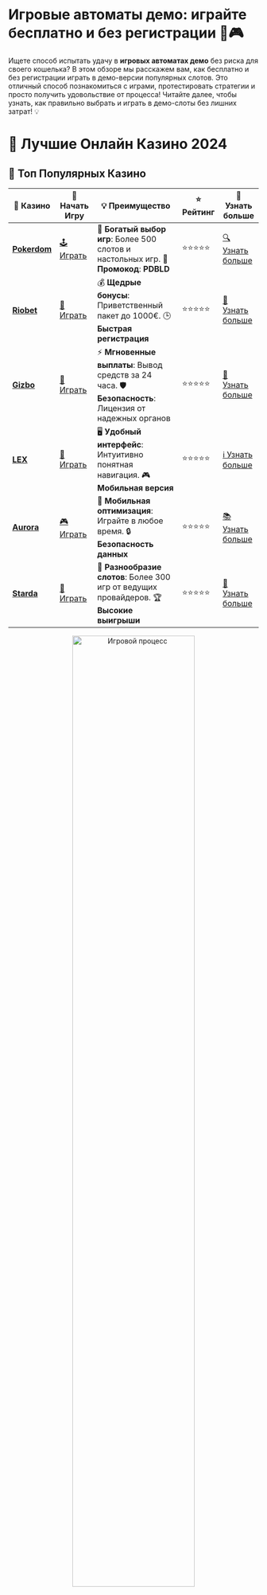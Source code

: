 # **Игровые автоматы демо: играйте бесплатно и без регистрации 🎰🎮**

Ищете способ испытать удачу в **игровых автоматах демо** без риска для своего кошелька? В этом обзоре мы расскажем вам, как бесплатно и без регистрации играть в демо-версии популярных слотов. Это отличный способ познакомиться с играми, протестировать стратегии и просто получить удовольствие от процесса! Читайте далее, чтобы узнать, как правильно выбрать и играть в демо-слоты без лишних затрат! 💡

# 🎰 Лучшие Онлайн Казино 2024

## 🌟 Топ Популярных Казино

| 🎲 **Казино** | 🔗 **Начать Игру** | 💡 **Преимущество** | ⭐ **Рейтинг** | 🔗 **Узнать больше** |
|--------------|---------------------|---------------------|----------------|----------------------|
| [**Pokerdom**](https://brandplay.link/4k77v2yx) | [🕹️ Играть](https://brandplay.link/4k77v2yx) | 🎉 **Богатый выбор игр**: Более 500 слотов и настольных игр. 🎁 **Промокод**: **PDBLD** | ⭐⭐⭐⭐⭐ | [🔍 Узнать больше](https://brandplay.link/4k77v2yx) |
| [**Riobet**](https://brandplay.link/7xBLTPyj) | [🎰 Играть](https://brandplay.link/7xBLTPyj) | 💰 **Щедрые бонусы**: Приветственный пакет до 1000€. 🕒 **Быстрая регистрация** | ⭐⭐⭐⭐⭐ | [📖 Узнать больше](https://brandplay.link/7xBLTPyj) |
| [**Gizbo**](https://brandplay.link/bprXw4YV) | [🎲 Играть](https://brandplay.link/bprXw4YV) | ⚡ **Мгновенные выплаты**: Вывод средств за 24 часа. 🛡️ **Безопасность**: Лицензия от надежных органов | ⭐⭐⭐⭐⭐ | [📝 Узнать больше](https://brandplay.link/bprXw4YV) |
| [**LEX**](https://brandplay.link/zW4hdDFV) | [🤑 Играть](https://brandplay.link/zW4hdDFV) | 🖥️ **Удобный интерфейс**: Интуитивно понятная навигация. 🎮 **Мобильная версия** | ⭐⭐⭐⭐⭐ | [ℹ️ Узнать больше](https://brandplay.link/zW4hdDFV) |
| [**Aurora**](https://10trafic-stat2.com/click/668546556bcc6313411604bd/6766/13032/subaccount) | [🎮 Играть](https://10trafic-stat2.com/click/668546556bcc6313411604bd/6766/13032/subaccount) | 📱 **Мобильная оптимизация**: Играйте в любое время. 🔒 **Безопасность данных** | ⭐⭐⭐⭐⭐ | [📚 Узнать больше](https://10trafic-stat2.com/click/668546556bcc6313411604bd/6766/13032/subaccount) |
| [**Starda**](https://brandplay.link/fB7xwRFL) | [🎯 Играть](https://brandplay.link/fB7xwRFL) | 🎰 **Разнообразие слотов**: Более 300 игр от ведущих провайдеров. 🏆 **Высокие выигрыши** | ⭐⭐⭐⭐⭐ | [🔎 Узнать больше](https://brandplay.link/fB7xwRFL) |

<div align="center">
    <img src="https://i.pinimg.com/originals/87/9e/b9/879eb9354dd0699582408b68f2e253b2.gif" alt="Игровой процесс" width="70%">
</div>

## 💎 Лучшие Бонусы и Акции

| 🎲 **Казино** | 🔗 **Начать Игру** | 💡 **Преимущество** | ⭐ **Рейтинг** | 🔗 **Узнать больше** |
|--------------|---------------------|---------------------|----------------|----------------------|
| [**Kometa**](https://brandplay.link/8ZymQJV8) | [🎰 Играть](https://brandplay.link/8ZymQJV8) | 🎁 **Эксклюзивные бонусы**: Регулярные акции и промо. 🔄 **Программы лояльности** | ⭐⭐⭐⭐☆ | [🔍 Узнать больше](https://brandplay.link/8ZymQJV8) |
| [**R7**](https://brandplay.link/bMd3Yjsw) | [🕹️ Играть](https://brandplay.link/bMd3Yjsw) | 🕒 **Круглосуточная поддержка**: Всегда на связи. 💸 **Высокие лимиты** | ⭐⭐⭐⭐☆ | [📖 Узнать больше](https://brandplay.link/bMd3Yjsw) |
| [**7K**](https://brandplay.link/BvQyFShp) | [🎲 Играть](https://brandplay.link/BvQyFShp) | 🌟 **Эксклюзивные бонусы**: Только для VIP игроков. 🎉 **Сезонные акции** | ⭐⭐⭐⭐☆ | [📝 Узнать больше](https://brandplay.link/BvQyFShp) |
| [**Kent**](https://brandplay.link/Fv2WP3js) | [🤑 Играть](https://brandplay.link/Fv2WP3js) | 📈 **Высокий RTP**: Более 98%. 💼 **Профессиональная поддержка** | ⭐⭐⭐⭐☆ | [ℹ️ Узнать больше](https://brandplay.link/Fv2WP3js) |
| [**1Xslots**](https://brandplay.link/hSB1khtr) | [🎮 Играть](https://brandplay.link/hSB1khtr) | 🎉 **Множество акций**: Еженедельные бонусы и турниры. 🛡️ **Безопасность** | ⭐⭐⭐⭐☆ | [📚 Узнать больше](https://brandplay.link/hSB1khtr) |
| [**Gama**](https://brandplay.link/j6NMKsDz) | [🎯 Играть](https://brandplay.link/j6NMKsDz) | 🔍 **Интуитивный интерфейс**: Легкость использования. 🏅 **Престижные турниры** | ⭐⭐⭐⭐☆ | [🔎 Узнать больше](https://brandplay.link/j6NMKsDz) |

<div align="center">
    <img src="https://i.pinimg.com/originals/87/9e/b9/879eb9354dd0699582408b68f2e253b2.gif" alt="Игровой процесс" width="70%">
</div>

## 🚀 Быстрые Выигрыши и Поддержка

| 🎲 **Казино** | 🔗 **Начать Игру** | 💡 **Преимущество** | ⭐ **Рейтинг** | 🔗 **Узнать больше** |
|--------------|---------------------|---------------------|----------------|----------------------|
| [**Onion**](https://brandplay.link/zBGRVpQ9) | [🎰 Играть](https://brandplay.link/zBGRVpQ9) | 🤑 **Низкие ставки**: Идеально для начинающих. 🔄 **Быстрые выводы** | ⭐⭐⭐⭐☆ | [🔍 Узнать больше](https://brandplay.link/zBGRVpQ9) |
| [**Чемпион**](https://temon-gter.cfd/go/lRq?p80412p304504pcc44t17455) | [🕹️ Играть](https://temon-gter.cfd/go/lRq?p80412p304504pcc44t17455) | 🏅 **Лояльная программа**: Награды за активность. 🎁 **Ежемесячные бонусы** | ⭐⭐⭐⭐☆ | [📖 Узнать больше](https://temon-gter.cfd/go/lRq?p80412p304504pcc44t17455) |
| [**Vavada**](https://vavadapartner.pro/?promo=ea5c9275-6854-4505-94fc-95ab18221945-linkb2) | [🎲 Играть](https://vavadapartner.pro/?promo=ea5c9275-6854-4505-94fc-95ab18221945-linkb2) | 🚀 **Быстрая регистрация**: Начните играть мгновенно. 🔐 **Безопасные транзакции** | ⭐⭐⭐⭐☆ | [📝 Узнать больше](https://vavadapartner.pro/?promo=ea5c9275-6854-4505-94fc-95ab18221945-linkb2) |
| [**Friends**](https://gofriends.kim/linkb2) | [🤑 Играть](https://gofriends.kim/linkb2) | 🤝 **Социальные игры**: Играйте с друзьями. 🌐 **Мультиплатформенность** | ⭐⭐⭐⭐☆ | [ℹ️ Узнать больше](https://gofriends.kim/linkb2) |
| [**1WIN**](https://brandplay.link/smXVpBbG) | [🎮 Играть](https://brandplay.link/smXVpBbG) | 🏆 **Спортивные ставки**: Широкий выбор видов спорта. 💵 **Высокие коэффициенты** | ⭐⭐⭐⭐☆ | [📚 Узнать больше](https://brandplay.link/smXVpBbG) |
| [**Drip**](https://drp-ircp01.com/c07e6a3db) | [🎯 Играть](https://drp-ircp01.com/c07e6a3db) | 🌐 **Инновационные игры**: Новейшие игровые технологии. 🛡️ **Высокая безопасность** | ⭐⭐⭐⭐☆ | [🔎 Узнать больше](https://drp-ircp01.com/c07e6a3db) |
| [**JoyCasino**](https://rpc30.call2me.pro/?/ru/registration?apkpop=0&partner=p24970p3291217pc98f) | [🎰 Играть](https://rpc30.call2me.pro/?/ru/registration?apkpop=0&partner=p24970p3291217pc98f) | 🎁 **Приятные бонусы**: Ежедневные акции и подарки. 🕹️ **Разнообразие игр** | ⭐⭐⭐⭐☆ | [🔍 Узнать больше](https://rpc30.call2me.pro/?/ru/registration?apkpop=0&partner=p24970p3291217pc98f) |

<div align="center">
    <img src="https://i.pinimg.com/originals/87/9e/b9/879eb9354dd0699582408b68f2e253b2.gif" alt="Игровой процесс" width="70%">
</div>
---

✨ **Выбирайте лучшее казино для себя и наслаждайтесь игрой! Удачи!** ✨
![Картинка казино](https://i.pinimg.com/originals/a9/29/6e/a9296ea1cf6a7c20a985e593451f0323.png)

## Почему стоит играть в **игровые автоматы демо**? 🎰

Многие онлайн казино предлагают **демо-игры**, и это прекрасная возможность для новичков и опытных игроков! Но что же делает их такими привлекательными?

### 1. **Отсутствие риска** 💸

Главное преимущество **игровых автоматов демо** — это отсутствие риска. Вы можете играть в слоты без реальных ставок, не тратя деньги, и наслаждаться процессом без переживаний о потерях. Это идеальный способ попробовать новые игры и понять, как они работают, прежде чем ставить реальные деньги.

### 2. **Тренировка и эксперименты** 🧠

Демо-версии — это отличный инструмент для тренировок. Вы можете тестировать различные стратегии ставок, изучать особенности бонусных игр, а также просто ознакомиться с игрой, прежде чем делать реальные ставки. Это поможет вам уверенно чувствовать себя, когда решите играть на деньги.

### 3. **Развлечение без обязательств** 🎉

Играть в демо-режиме можно без регистрации, без депозита и без обязательств. Это просто развлечение! Вы можете провести время за игровыми автоматами, не беспокоясь о финансовых вопросах. 

### 4. **Попробуйте новые игры без риска** 🔄

Онлайн казино постоянно обновляют свои игры. Демо-режим позволяет вам безболезненно тестировать новые слоты, проверять, нравится ли вам игра, прежде чем инвестировать в неё реальные деньги.

## Как играть в **игровые автоматы демо**? 🎮

Чтобы начать играть в **игровые автоматы демо** бесплатно, вам не нужно ничего сложного. Вот несколько простых шагов:

### 1. **Выберите казино с демо-играми** 🎰

Многие казино предлагают игры в демо-режиме без регистрации. Чтобы начать, найдите подходящее казино, которое предоставляет такие возможности. Убедитесь, что платформа лицензирована и предлагает широкий выбор слотов.

### 2. **Выберите слот и запустите демо-режим** 🎮

После регистрации (если это необходимо) или на главной странице казино найдите интересующий вас слот. Большинство казино позволяет просто выбрать игру и начать её в демо-режиме, чтобы сразу же играть без регистрации и внесения депозита.

### 3. **Играйте и наслаждайтесь процессом** 🕹️

Теперь, когда вы выбрали слот и запустили его, можно начинать играть! В демо-режиме вам предоставляется виртуальная валюта, которая имитирует реальные ставки, но деньги не реальны. Просто наслаждайтесь процессом и обучайтесь.

## Преимущества **игры в демо-слоты** 🎯

### 1. **Обучение и изучение игры** 📚

Демо-версии — это идеальный способ для новичков освоиться с игрой. Вы можете понять, как работают бонусные раунды, что такое бесплатные вращения и как использовать различные функции, не тратя реальных денег.

### 2. **Тестирование различных стратегий** 🔍

Если вы уже играли в слоты на реальные деньги, но хотите попробовать новые стратегии, демо-игры — это лучший способ делать это безопасно. Вы можете тестировать различные ставки и стратегии, не рискуя своим кошельком.

### 3. **Проведение времени без затрат** ⏰

Демо-слоты позволяют вам приятно провести время, наслаждаясь играми, не беспокоясь о потерях. Это идеальный способ для отдыха и развлечения без финансовых обязательств.

## Как выбрать **слоты для демо-игры**? 🎰

Выбор слотов для игры в демо-режиме зависит от ваших предпочтений и целей. Вот несколько популярных типов слотов, которые стоит попробовать:

### 1. **Классические слоты** 🍒

Классические игровые автоматы с 3 барабанами и простыми символами — отличный выбор для тех, кто любит старую школу. Они часто имеют минимальные правила и высокие шансы на выигрыш.

### 2. **Видео-слоты** 🎬

Видео-слоты с яркой графикой, интересными сюжетами и бонусами — это фавориты многих игроков. Они часто предлагают дополнительные функции, такие как бесплатные вращения и множители, которые делают игру более захватывающей.

### 3. **Прогрессивные слоты** 🏆

Прогрессивные слоты предлагают джекпоты, которые растут с каждым новым спином, пока кто-то не выиграет главный приз. Это идеальный выбор для игроков, которые мечтают о большом выигрыше.

### 4. **Слоты с живыми дилерами** 🎥

Если вы хотите почувствовать атмосферу настоящего казино, попробуйте слоты с живыми дилерами. Хотя это не всегда доступно в демо-режиме, некоторые платформы предлагают возможность играть с реальными крупье в слоты и другие настольные игры.

## Заключение: Как использовать **игровые автоматы демо** на полную? 💡

Игровые автоматы демо — это идеальный способ познакомиться с игрой, протестировать стратегии и просто насладиться процессом без риска для своих средств. Они предоставляют возможность для обучения, экспериментов и отдыха без затрат. Помните, что такие игры — это не только возможность развлекаться, но и шанс улучшить свои игровые навыки.

Попробуйте **игровые автоматы демо** и выберите для себя идеальные слоты, чтобы получить максимум удовольствия от игры! 🎰🍀
